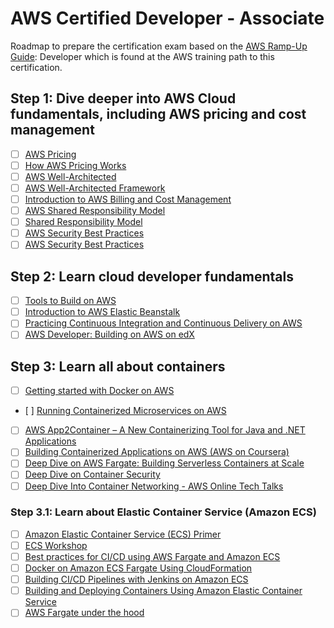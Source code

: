 # AWS Certified Developer - Associate

Roadmap to prepare the certification exam based on the [AWS Ramp-Up Guide](https://d1.awsstatic.com/training-and-certification/ramp-up_guides/Ramp-Up_Guide_Developer.pdf): Developer which is found at the AWS training path to this certification.

## Step 1: Dive deeper into AWS Cloud fundamentals, including AWS pricing and cost management

- [ ] [AWS Pricing](https://aws.amazon.com/pricing/)
- [ ] [How AWS Pricing Works](https://d0.awsstatic.com/whitepapers/aws_pricing_overview.pdf)
- [ ] [AWS Well-Architected](https://aws.amazon.com/architecture/well-architected/)
- [ ] [AWS Well-Architected Framework](https://d1.awsstatic.com/whitepapers/architecture/AWS_Well-Architected_Framework.pdf)
- [ ] [Introduction to AWS Billing and Cost Management](https://www.aws.training/Details/Video?id=15875)
- [ ] [AWS Shared Responsibility Model](https://www.aws.training/Details/Video?id=16488)
- [ ] [Shared Responsibility Model](https://aws.amazon.com/compliance/shared-responsibility-model/)
- [ ] [AWS Security Best Practices](https://aws.amazon.com/architecture/security-identity-compliance/)
- [ ] [AWS Security Best Practices](https://aws.amazon.com/blogs/security/tag/best-practices/)

## Step 2: Learn cloud developer fundamentals

- [ ] [Tools to Build on AWS](https://aws.amazon.com/tools/)
- [ ] [Introduction to AWS Elastic Beanstalk](https://www.aws.training/Details/Video?id=15878)
- [ ] [Practicing Continuous Integration and Continuous Delivery on AWS](https://d1.awsstatic.com/whitepapers/DevOps/practicing-continuous-integration-continuous-delivery-on-AWS.pdf)
- [ ] [AWS Developer: Building on AWS on edX](https://www.edx.org/course/aws-developer-building-on-aws-2)

## Step 3: Learn all about containers

- [ ] [Getting started with Docker on AWS](https://www.youtube.com/watch?v=mUzsYt3Bj08)
- [ ] [Running Containerized Microservices on AWS](https://d1.awsstatic.com/whitepapers/DevOps/running-containerized-microservices-on-aws.pdf)
- [ ] [AWS App2Container – A New Containerizing Tool for Java and .NET Applications](https://aws.amazon.com/blogs/aws/aws-app2container-a-new-containerizing-tool-for-java-and-asp-net-applications/)
- [ ] [Building Containerized Applications on AWS (AWS on Coursera)](https://www.coursera.org/learn/containerized-apps-on-aws)
- [ ] [Deep Dive on AWS Fargate: Building Serverless Containers at Scale](https://www.aws.training/Details/Video?id=26855)
- [ ] [Deep Dive on Container Security](https://www.aws.training/Details/Video?id=26841)
- [ ] [Deep Dive Into Container Networking - AWS Online Tech Talks](https://www.youtube.com/watch?v=8E9PMT9sp9M)

### Step 3.1: Learn about Elastic Container Service (Amazon ECS)

- [ ] [Amazon Elastic Container Service (ECS) Primer](https://www.aws.training/Details/eLearning?id=30260)
- [ ] [ECS Workshop](http://ecsworkshop.com/)
- [ ] [Best practices for CI/CD using AWS Fargate and Amazon ECS](https://www.youtube.com/watch?v=7FVK0i9edyg)
- [ ] [Docker on Amazon ECS Fargate Using CloudFormation](https://www.youtube.com/watch?v=Gr2yTSsVSqg)
- [ ] [Building CI/CD Pipelines with Jenkins on Amazon ECS](https://awsdemoworkshops.s3.us-east-2.amazonaws.com/jenkins-on-ecs-workshop/public/en/index.html)
- [ ] [Building and Deploying Containers Using Amazon Elastic Container Service](https://run.qwiklabs.com/focuses/14236?catalog_rank=%7B%22rank%22%3A1%2C%22num_filters%22%3A0%2C%22has_search%22%3Atrue%7D&parent=catalog&search_id=7572446)
- [ ] [AWS Fargate under the hood](https://www.youtube.com/watch?v=Hr-zOaBGyEA)
